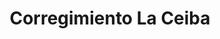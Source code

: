---
title: Corregimiento La Ceiba
nombre_comunidad: Corregimiento La Ceiba
municipio: Chalán
departamento: Sucre
descripcion: >-
  Es uno de los corregimientos que hace parte Chalán, en Sucre y se caracteriza
  por la producción de maíz, cacao y cerdos. hay un buen trabajo con jóvenes por
  y existe la Asociación de Mujeres Empoderadas de La Ceiba (AMUCECH), la
  Asociación de productores APROSER (maíz, pan coger) y ASOJUVENTUD (Cacao).

  Habitan 15 familias de reincorporados.


  Tiene Puesto de salud, pero poca cobertura en atención psicosocial. Si
  institución educativa va hasta 7 grado. Tienen trabajo en conjunto con la Casa
  de Memoria El Bonche, para sororidad de mujeres.
num_personas: 510
num_familias: 120
min_distancia_casco_urbano: 8
km_distancia_casco_urbano: 5
vias_acceso: >
  Vía asfaltada, construida en el marco de “obras por impuestos” por la empresa
  DISELEC S.A, actuando como contribuyente, la obra la ejecutó Fiduciaria
  FIDUPREVISORA con la supervisión del Instituto Nacional de Vías.
  https://n9.cl/y7nqf
infraestructura_comunitaria: Parque,Instituciones educativas (IE),Salón comunitario,Puestos de Salud
notas_infraestructura_comunitaria:
  - IE hasta 7 grado.
liderazgo_comunidad:
  - >-
    Hay un liderazgo fuerte y varias asociaciones y organizaciones con las
    cuales trabajar.
inclusion_diversidad_genero: >-
  Participación activa de jóvenes, mujeres, campesinos. No hay grupos étnicos
  identificados
comentarios_conectividad: Hay acceso a internet, pero deficiente en algunas zonas
punto_SOLE: Caseta comunal
comentarios_punto_SOLE:
  - Caseta comunal requiere de instalación de conexión a internet.
ppales_actividades_economicas_vocacion_productiva:
  - Agricultura
  - Porcicultura
comentarios_ppales_actividades_economicas_vocacion_productiva:
  - Agricultura (Maíz y Cacao).
comunidad_sostenible_uso_suelo: Producción agropecuaria
org_con_proyeccion:
  - Asojuventud
servicios_publicos_comunidades_focalizadas:
  - Acueducto-Chalán
  - Gas-Chalán
  - Energía-Chalán
  - Internet-Chalán
  - Recolección de basuras-Chalán
comunidades_focalizadas_educacion_infraestructura_educativa:
  - Institución educativa
comunidades_focalizadas_practicas_organizativas:
  - ASOJUVENTUD
  - Asociación de Mujeres Empoderadas de La Ceiba
  - Asociación de productores
conectividad_minima: Regular
iniciativas_priorizadas:
  - Apicultura
  - Maíz
org_focalizada:
  - Asociación productores agropecuario La ceiba
riesgo: Medio
otros_programas_USAID:
  - Riqueza Natural
  - Nuestra Tierra Próspera
alianzas_colaboradores_1:
  - Experiencia Casa de Memoria El Bonche
  - Buen uso de parque y cancha
  - Emprendimiento
  - Colectivo de jóvenes
alianzas_colaboradores_2:
  - Experiencia Casa de Memoria El Bonche
  - Buen uso de parque y cancha
  - Emprendimiento
  - Colectivo de jóvenes
actividades_ocio:
  - Cineclub-Colibrí
medios_comunicacion_narrativas_locales:
  - El Bonche
  - Hilando Sociedad
num_visitas_realizadas: 41
num_diagnosticos_rurales_participativos_realizados: 1
infraestructura_salud_atencion_psicosocial:
  - Poca cobertura en atención psicosocial
  - Participación conjunta de organizaciones
  - Presencia de la Alcaldía en atención psicosocial a jóvenes
notas_infraestructura_salud_atencion_psicosocial: null
num_visitas_predio: 4
url: /reportes/corregimiento-la-ceiba
layout: comunidad
download_file: /reportes/corregimiento-la-ceiba.pdf

---